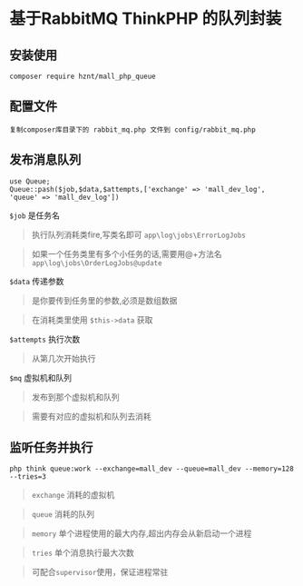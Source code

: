 # 基于RabbitMQ ThinkPHP 的队列封装

## 安装使用
```
composer require hznt/mall_php_queue
```


## 配置文件 
```
复制composer库目录下的 rabbit_mq.php 文件到 config/rabbit_mq.php
```


## 发布消息队列

```
use Queue;
Queue::pash($job,$data,$attempts,['exchange' => 'mall_dev_log', 'queue' => 'mall_dev_log'])
```


 `$job` 是任务名 

>执行队列消耗类fire,写类名即可 `app\log\jobs\ErrorLogJobs`


>如果一个任务类里有多个小任务的话,需要用@+方法名 `app\log\jobs\OrderLogJobs@update`


 `$data` 传递参数
 

> 是你要传到任务里的参数,必须是数组数据


> 在消耗类里使用 `$this->data` 获取


 `$attempts` 执行次数

> 从第几次开始执行

 `$mq` 虚拟机和队列

> 发布到那个虚拟机和队列

> 需要有对应的虚拟机和队列去消耗






## 监听任务并执行

```
php think queue:work --exchange=mall_dev --queue=mall_dev --memory=128 --tries=3
```

> `exchange` 消耗的虚拟机

> `queue` 消耗的队列

> `memory` 单个进程使用的最大内存,超出内存会从新启动一个进程

> `tries` 单个消息执行最大次数

> 可配合`supervisor`使用，保证进程常驻















